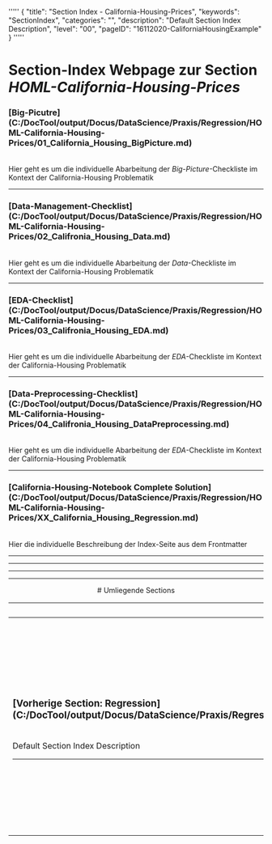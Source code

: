 '''''
{
"title": "Section Index - California-Housing-Prices",
"keywords": "SectionIndex",
"categories": "",
"description": "Default Section Index Description",
"level": "00",
"pageID": "16112020-CaliforniaHousingExample"
}
'''''


<h1>Section-Index Webpage zur Section <i>HOML-California-Housing-Prices</i></h1>




<h3>[Big-Picutre](C:/DocTool/output/Docus/DataScience/Praxis/Regression/HOML-California-Housing-Prices/01_California_Housing_BigPicture.md)</h3><br>Hier geht es um die individuelle Abarbeitung der <em>Big-Picture</em>-Checkliste  im Kontext der California-Housing Problematik<hr>


<h3>[Data-Management-Checklist](C:/DocTool/output/Docus/DataScience/Praxis/Regression/HOML-California-Housing-Prices/02_Califronia_Housing_Data.md)</h3><br>Hier geht es um die individuelle Abarbeitung der <em>Data</em>-Checkliste im Kontext der California-Housing Problematik<hr>


<h3>[EDA-Checklist](C:/DocTool/output/Docus/DataScience/Praxis/Regression/HOML-California-Housing-Prices/03_Califronia_Housing_EDA.md)</h3><br>Hier geht es um die individuelle Abarbeitung der <em>EDA</em>-Checkliste im Kontext der California-Housing Problematik<hr>


<h3>[Data-Preprocessing-Checklist](C:/DocTool/output/Docus/DataScience/Praxis/Regression/HOML-California-Housing-Prices/04_Califronia_Housing_DataPreprocessing.md)</h3><br>Hier geht es um die individuelle Abarbeitung der <em>EDA</em>-Checkliste im Kontext der California-Housing Problematik<hr>


<h3>[California-Housing-Notebook Complete Solution](C:/DocTool/output/Docus/DataScience/Praxis/Regression/HOML-California-Housing-Prices/XX_California_Housing_Regression.md)</h3><br>Hier die individuelle Beschreibung der Index-Seite aus dem Frontmatter<hr><center><hr><hr><hr> # Umliegende Sections
 </h2><br><table><thead> <tr> <th><center>Vorgelagerte Section</center></th> <th><center>Nachgelagerte Section</center></th></tr></thead><tbody><tr><td><h3>[Vorherige Section: Regression](C:/DocTool/output/Docus/DataScience/Praxis/Regression/SectionIndex_DocTooloutputDocusDataSciencePraxisRegression.html)</h3><br>Default Section Index Description<hr></td><td><h3>Nachfolgende Section:</h3><br><h2> Die Metadaten wurde nicht eingelesen<br></h2><h3>[Nachfolgende Section:</h3><h2><br> __pycache__</h2>](C:/DocTool/output/Docus/DataScience/Praxis/Regression/HOML-California-Housing-Prices/__pycache__/SectionIndex_DocTooloutputDocusDataSciencePraxisRegressionHOML-California-Housing-Prices__pycache__.html)<br>Default Section Index Description<hr></td></tr></tbody></table>